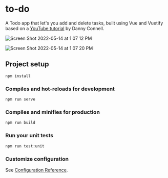 # to-do

A Todo app that let's you add and delete tasks, built using Vue and Vuetify based on a [YouTube tutorial](https://www.youtube.com/watch?v=CjXgoYo86yY) by Danny Connell.

![Screen Shot 2022-05-14 at 1 07 12 PM](https://user-images.githubusercontent.com/91633223/168446836-8d967758-8803-4b93-abba-1782e0b21169.png)

![Screen Shot 2022-05-14 at 1 07 20 PM](https://user-images.githubusercontent.com/91633223/168446840-0fa1cbeb-75cf-435e-8ebe-4a0e967910de.png)


## Project setup
```
npm install
```

### Compiles and hot-reloads for development
```
npm run serve
```

### Compiles and minifies for production
```
npm run build
```

### Run your unit tests
```
npm run test:unit
```

### Customize configuration
See [Configuration Reference](https://cli.vuejs.org/config/).
